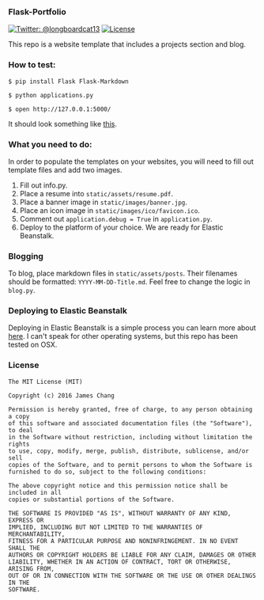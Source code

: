 ### Flask-Portfolio
[![Twitter: @longboardcat13](https://img.shields.io/badge/contact-@longboardcat13-blue.svg?style=flat)](https://twitter.com/longboardcat13)
[![License](https://img.shields.io/badge/license-MIT-green.svg?style=flat)](https://github.com/longboardcat/Flask-Portfolio/blob/master/LICENSE)

This repo is a website template that includes a projects section and blog.

### How to test:
```
$ pip install Flask Flask-Markdown

$ python applications.py

$ open http://127.0.0.1:5000/
```

It should look something like [this][1].


### What you need to do:
In order to populate the templates on your websites, you will need to fill out template files and
add two images.

1. Fill out info.py.
2. Place a resume into `static/assets/resume.pdf`.
3. Place a banner image in `static/images/banner.jpg`.
4. Place an icon image in `static/images/ico/favicon.ico`.
5. Comment out `application.debug = True` in `application.py`.
6. Deploy to the platform of your choice. We are ready for Elastic Beanstalk.

### Blogging
To blog, place markdown files in `static/assets/posts`. Their filenames should be formatted:
`YYYY-MM-DD-Title.md`. Feel free to change the logic in `blog.py`.

### Deploying to Elastic Beanstalk
Deploying in Elastic Beanstalk is a simple process you can learn more about [here][2]. I can't speak
for other operating systems, but this repo has been tested on OSX.


### License
    The MIT License (MIT)

    Copyright (c) 2016 James Chang

    Permission is hereby granted, free of charge, to any person obtaining a copy
    of this software and associated documentation files (the "Software"), to deal
    in the Software without restriction, including without limitation the rights
    to use, copy, modify, merge, publish, distribute, sublicense, and/or sell
    copies of the Software, and to permit persons to whom the Software is
    furnished to do so, subject to the following conditions:

    The above copyright notice and this permission notice shall be included in all
    copies or substantial portions of the Software.

    THE SOFTWARE IS PROVIDED "AS IS", WITHOUT WARRANTY OF ANY KIND, EXPRESS OR
    IMPLIED, INCLUDING BUT NOT LIMITED TO THE WARRANTIES OF MERCHANTABILITY,
    FITNESS FOR A PARTICULAR PURPOSE AND NONINFRINGEMENT. IN NO EVENT SHALL THE
    AUTHORS OR COPYRIGHT HOLDERS BE LIABLE FOR ANY CLAIM, DAMAGES OR OTHER
    LIABILITY, WHETHER IN AN ACTION OF CONTRACT, TORT OR OTHERWISE, ARISING FROM,
    OUT OF OR IN CONNECTION WITH THE SOFTWARE OR THE USE OR OTHER DEALINGS IN THE
    SOFTWARE.

[1]: http://www.jameschang.io/
[2]: http://docs.aws.amazon.com/elasticbeanstalk/latest/dg/create-deploy-python-flask.html
